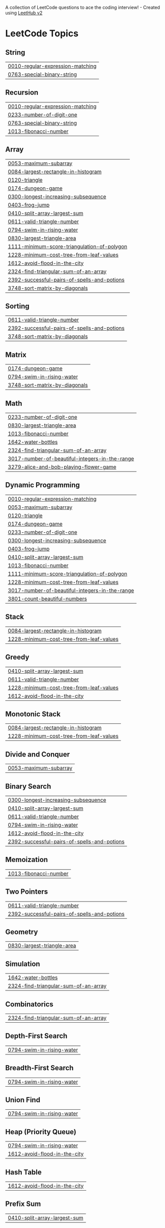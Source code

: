 A collection of LeetCode questions to ace the coding interview! - Created using [LeetHub v2](https://github.com/arunbhardwaj/LeetHub-2.0)
<!---LeetCode Topics Start-->
# LeetCode Topics
## String
|  |
| ------- |
| [0010-regular-expression-matching](https://github.com/krishnakant2004/leetCode/tree/master/0010-regular-expression-matching) |
| [0763-special-binary-string](https://github.com/krishnakant2004/leetCode/tree/master/0763-special-binary-string) |
## Recursion
|  |
| ------- |
| [0010-regular-expression-matching](https://github.com/krishnakant2004/leetCode/tree/master/0010-regular-expression-matching) |
| [0233-number-of-digit-one](https://github.com/krishnakant2004/leetCode/tree/master/0233-number-of-digit-one) |
| [0763-special-binary-string](https://github.com/krishnakant2004/leetCode/tree/master/0763-special-binary-string) |
| [1013-fibonacci-number](https://github.com/krishnakant2004/leetCode/tree/master/1013-fibonacci-number) |
## Array
|  |
| ------- |
| [0053-maximum-subarray](https://github.com/krishnakant2004/leetCode/tree/master/0053-maximum-subarray) |
| [0084-largest-rectangle-in-histogram](https://github.com/krishnakant2004/leetCode/tree/master/0084-largest-rectangle-in-histogram) |
| [0120-triangle](https://github.com/krishnakant2004/leetCode/tree/master/0120-triangle) |
| [0174-dungeon-game](https://github.com/krishnakant2004/leetCode/tree/master/0174-dungeon-game) |
| [0300-longest-increasing-subsequence](https://github.com/krishnakant2004/leetCode/tree/master/0300-longest-increasing-subsequence) |
| [0403-frog-jump](https://github.com/krishnakant2004/leetCode/tree/master/0403-frog-jump) |
| [0410-split-array-largest-sum](https://github.com/krishnakant2004/leetCode/tree/master/0410-split-array-largest-sum) |
| [0611-valid-triangle-number](https://github.com/krishnakant2004/leetCode/tree/master/0611-valid-triangle-number) |
| [0794-swim-in-rising-water](https://github.com/krishnakant2004/leetCode/tree/master/0794-swim-in-rising-water) |
| [0830-largest-triangle-area](https://github.com/krishnakant2004/leetCode/tree/master/0830-largest-triangle-area) |
| [1111-minimum-score-triangulation-of-polygon](https://github.com/krishnakant2004/leetCode/tree/master/1111-minimum-score-triangulation-of-polygon) |
| [1228-minimum-cost-tree-from-leaf-values](https://github.com/krishnakant2004/leetCode/tree/master/1228-minimum-cost-tree-from-leaf-values) |
| [1612-avoid-flood-in-the-city](https://github.com/krishnakant2004/leetCode/tree/master/1612-avoid-flood-in-the-city) |
| [2324-find-triangular-sum-of-an-array](https://github.com/krishnakant2004/leetCode/tree/master/2324-find-triangular-sum-of-an-array) |
| [2392-successful-pairs-of-spells-and-potions](https://github.com/krishnakant2004/leetCode/tree/master/2392-successful-pairs-of-spells-and-potions) |
| [3748-sort-matrix-by-diagonals](https://github.com/krishnakant2004/leetCode/tree/master/3748-sort-matrix-by-diagonals) |
## Sorting
|  |
| ------- |
| [0611-valid-triangle-number](https://github.com/krishnakant2004/leetCode/tree/master/0611-valid-triangle-number) |
| [2392-successful-pairs-of-spells-and-potions](https://github.com/krishnakant2004/leetCode/tree/master/2392-successful-pairs-of-spells-and-potions) |
| [3748-sort-matrix-by-diagonals](https://github.com/krishnakant2004/leetCode/tree/master/3748-sort-matrix-by-diagonals) |
## Matrix
|  |
| ------- |
| [0174-dungeon-game](https://github.com/krishnakant2004/leetCode/tree/master/0174-dungeon-game) |
| [0794-swim-in-rising-water](https://github.com/krishnakant2004/leetCode/tree/master/0794-swim-in-rising-water) |
| [3748-sort-matrix-by-diagonals](https://github.com/krishnakant2004/leetCode/tree/master/3748-sort-matrix-by-diagonals) |
## Math
|  |
| ------- |
| [0233-number-of-digit-one](https://github.com/krishnakant2004/leetCode/tree/master/0233-number-of-digit-one) |
| [0830-largest-triangle-area](https://github.com/krishnakant2004/leetCode/tree/master/0830-largest-triangle-area) |
| [1013-fibonacci-number](https://github.com/krishnakant2004/leetCode/tree/master/1013-fibonacci-number) |
| [1642-water-bottles](https://github.com/krishnakant2004/leetCode/tree/master/1642-water-bottles) |
| [2324-find-triangular-sum-of-an-array](https://github.com/krishnakant2004/leetCode/tree/master/2324-find-triangular-sum-of-an-array) |
| [3017-number-of-beautiful-integers-in-the-range](https://github.com/krishnakant2004/leetCode/tree/master/3017-number-of-beautiful-integers-in-the-range) |
| [3279-alice-and-bob-playing-flower-game](https://github.com/krishnakant2004/leetCode/tree/master/3279-alice-and-bob-playing-flower-game) |
## Dynamic Programming
|  |
| ------- |
| [0010-regular-expression-matching](https://github.com/krishnakant2004/leetCode/tree/master/0010-regular-expression-matching) |
| [0053-maximum-subarray](https://github.com/krishnakant2004/leetCode/tree/master/0053-maximum-subarray) |
| [0120-triangle](https://github.com/krishnakant2004/leetCode/tree/master/0120-triangle) |
| [0174-dungeon-game](https://github.com/krishnakant2004/leetCode/tree/master/0174-dungeon-game) |
| [0233-number-of-digit-one](https://github.com/krishnakant2004/leetCode/tree/master/0233-number-of-digit-one) |
| [0300-longest-increasing-subsequence](https://github.com/krishnakant2004/leetCode/tree/master/0300-longest-increasing-subsequence) |
| [0403-frog-jump](https://github.com/krishnakant2004/leetCode/tree/master/0403-frog-jump) |
| [0410-split-array-largest-sum](https://github.com/krishnakant2004/leetCode/tree/master/0410-split-array-largest-sum) |
| [1013-fibonacci-number](https://github.com/krishnakant2004/leetCode/tree/master/1013-fibonacci-number) |
| [1111-minimum-score-triangulation-of-polygon](https://github.com/krishnakant2004/leetCode/tree/master/1111-minimum-score-triangulation-of-polygon) |
| [1228-minimum-cost-tree-from-leaf-values](https://github.com/krishnakant2004/leetCode/tree/master/1228-minimum-cost-tree-from-leaf-values) |
| [3017-number-of-beautiful-integers-in-the-range](https://github.com/krishnakant2004/leetCode/tree/master/3017-number-of-beautiful-integers-in-the-range) |
| [3801-count-beautiful-numbers](https://github.com/krishnakant2004/leetCode/tree/master/3801-count-beautiful-numbers) |
## Stack
|  |
| ------- |
| [0084-largest-rectangle-in-histogram](https://github.com/krishnakant2004/leetCode/tree/master/0084-largest-rectangle-in-histogram) |
| [1228-minimum-cost-tree-from-leaf-values](https://github.com/krishnakant2004/leetCode/tree/master/1228-minimum-cost-tree-from-leaf-values) |
## Greedy
|  |
| ------- |
| [0410-split-array-largest-sum](https://github.com/krishnakant2004/leetCode/tree/master/0410-split-array-largest-sum) |
| [0611-valid-triangle-number](https://github.com/krishnakant2004/leetCode/tree/master/0611-valid-triangle-number) |
| [1228-minimum-cost-tree-from-leaf-values](https://github.com/krishnakant2004/leetCode/tree/master/1228-minimum-cost-tree-from-leaf-values) |
| [1612-avoid-flood-in-the-city](https://github.com/krishnakant2004/leetCode/tree/master/1612-avoid-flood-in-the-city) |
## Monotonic Stack
|  |
| ------- |
| [0084-largest-rectangle-in-histogram](https://github.com/krishnakant2004/leetCode/tree/master/0084-largest-rectangle-in-histogram) |
| [1228-minimum-cost-tree-from-leaf-values](https://github.com/krishnakant2004/leetCode/tree/master/1228-minimum-cost-tree-from-leaf-values) |
## Divide and Conquer
|  |
| ------- |
| [0053-maximum-subarray](https://github.com/krishnakant2004/leetCode/tree/master/0053-maximum-subarray) |
## Binary Search
|  |
| ------- |
| [0300-longest-increasing-subsequence](https://github.com/krishnakant2004/leetCode/tree/master/0300-longest-increasing-subsequence) |
| [0410-split-array-largest-sum](https://github.com/krishnakant2004/leetCode/tree/master/0410-split-array-largest-sum) |
| [0611-valid-triangle-number](https://github.com/krishnakant2004/leetCode/tree/master/0611-valid-triangle-number) |
| [0794-swim-in-rising-water](https://github.com/krishnakant2004/leetCode/tree/master/0794-swim-in-rising-water) |
| [1612-avoid-flood-in-the-city](https://github.com/krishnakant2004/leetCode/tree/master/1612-avoid-flood-in-the-city) |
| [2392-successful-pairs-of-spells-and-potions](https://github.com/krishnakant2004/leetCode/tree/master/2392-successful-pairs-of-spells-and-potions) |
## Memoization
|  |
| ------- |
| [1013-fibonacci-number](https://github.com/krishnakant2004/leetCode/tree/master/1013-fibonacci-number) |
## Two Pointers
|  |
| ------- |
| [0611-valid-triangle-number](https://github.com/krishnakant2004/leetCode/tree/master/0611-valid-triangle-number) |
| [2392-successful-pairs-of-spells-and-potions](https://github.com/krishnakant2004/leetCode/tree/master/2392-successful-pairs-of-spells-and-potions) |
## Geometry
|  |
| ------- |
| [0830-largest-triangle-area](https://github.com/krishnakant2004/leetCode/tree/master/0830-largest-triangle-area) |
## Simulation
|  |
| ------- |
| [1642-water-bottles](https://github.com/krishnakant2004/leetCode/tree/master/1642-water-bottles) |
| [2324-find-triangular-sum-of-an-array](https://github.com/krishnakant2004/leetCode/tree/master/2324-find-triangular-sum-of-an-array) |
## Combinatorics
|  |
| ------- |
| [2324-find-triangular-sum-of-an-array](https://github.com/krishnakant2004/leetCode/tree/master/2324-find-triangular-sum-of-an-array) |
## Depth-First Search
|  |
| ------- |
| [0794-swim-in-rising-water](https://github.com/krishnakant2004/leetCode/tree/master/0794-swim-in-rising-water) |
## Breadth-First Search
|  |
| ------- |
| [0794-swim-in-rising-water](https://github.com/krishnakant2004/leetCode/tree/master/0794-swim-in-rising-water) |
## Union Find
|  |
| ------- |
| [0794-swim-in-rising-water](https://github.com/krishnakant2004/leetCode/tree/master/0794-swim-in-rising-water) |
## Heap (Priority Queue)
|  |
| ------- |
| [0794-swim-in-rising-water](https://github.com/krishnakant2004/leetCode/tree/master/0794-swim-in-rising-water) |
| [1612-avoid-flood-in-the-city](https://github.com/krishnakant2004/leetCode/tree/master/1612-avoid-flood-in-the-city) |
## Hash Table
|  |
| ------- |
| [1612-avoid-flood-in-the-city](https://github.com/krishnakant2004/leetCode/tree/master/1612-avoid-flood-in-the-city) |
## Prefix Sum
|  |
| ------- |
| [0410-split-array-largest-sum](https://github.com/krishnakant2004/leetCode/tree/master/0410-split-array-largest-sum) |
<!---LeetCode Topics End-->